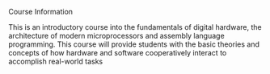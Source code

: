 Course Information
 
This is an introductory course into the fundamentals of digital hardware, the architecture of modern microprocessors and assembly language programming. This course will provide students with the basic theories and concepts of how hardware and software cooperatively interact to accomplish real-world tasks